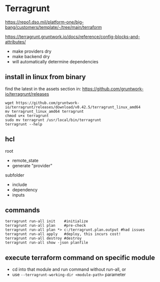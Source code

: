 # Terragrunt

https://repo1.dso.mil/platform-one/big-bang/customers/template/-/tree/main/terraform

https://terragrunt.gruntwork.io/docs/reference/config-blocks-and-attributes/

- make providers dry
- make backend dry
- will automatically determine dependencies

## install in linux from binary
find the latest in the assets section in: https://github.com/gruntwork-io/terragrunt/releases
```
wget https://github.com/gruntwork-io/terragrunt/releases/download/v0.42.5/terragrunt_linux_amd64
mv terragrunt_linux_amd64 terragrunt
chmod u+x terragrunt
sudo mv terragrunt /usr/local/bin/terragrunt
terragrunt --help
```

## hcl
root
- remote_state
- generate "provider"

subfolder
- include
- dependency
- inputs

## commands
```
terragrunt run-all init    #initialize
terragrunt run-all plan    #pre-check
terragrunt run-all plan *> c:/terragrunt.plan.output #had issues
terragrunt run-all apply   #deploy, this incurs cost!
terragrunt run-all destroy #destroy
terragrunt run-all show -json planfile
```

## execute terraform command on specific module
- cd into that module and run command without run-all, or
- use `--terragrunt-working-dir <module-path>` parameter
